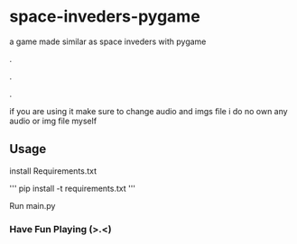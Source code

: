 # space-inveders-pygame

a game made similar as space inveders with pygame

.

.

.

if you are using it make sure to change audio and imgs file i do no own any audio or img file myself

## Usage

install Requirements.txt

'''
pip install -t requirements.txt
'''

Run main.py


### Have Fun Playing (>.<)
